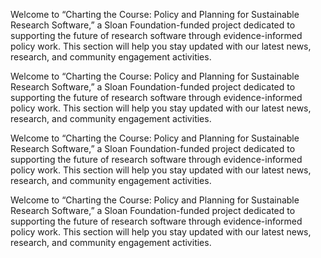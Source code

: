 

Welcome to “Charting the Course: Policy and Planning for Sustainable Research Software,” a Sloan Foundation-funded project dedicated to supporting the future of research software through evidence-informed policy work. This section will help you stay updated with our latest news, research, and community engagement activities.

Welcome to “Charting the Course: Policy and Planning for Sustainable Research Software,” a Sloan Foundation-funded project dedicated to supporting the future of research software through evidence-informed policy work. This section will help you stay updated with our latest news, research, and community engagement activities.

Welcome to “Charting the Course: Policy and Planning for Sustainable Research Software,” a Sloan Foundation-funded project dedicated to supporting the future of research software through evidence-informed policy work. This section will help you stay updated with our latest news, research, and community engagement activities.

Welcome to “Charting the Course: Policy and Planning for Sustainable Research Software,” a Sloan Foundation-funded project dedicated to supporting the future of research software through evidence-informed policy work. This section will help you stay updated with our latest news, research, and community engagement activities.